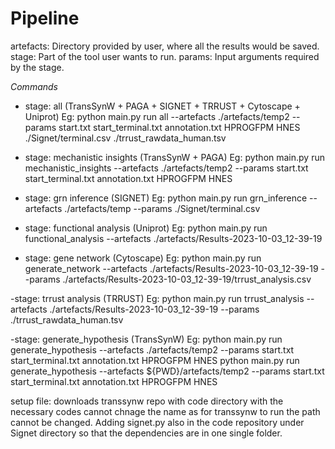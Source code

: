 # Pipeline
artefacts: Directory provided by user, where all the results would be saved.
stage: Part of the tool user wants to run.
params: Input arguments required by the stage.


*Commands*
- stage: all (TransSynW + PAGA + SIGNET + TRRUST + Cytoscape + Uniprot)
Eg: python main.py run all --artefacts ./artefacts/temp2 --params start.txt start_terminal.txt annotation.txt HPROGFPM HNES ./Signet/terminal.csv ./trrust_rawdata_human.tsv

- stage: mechanistic insights (TransSynW + PAGA)
Eg: python main.py run mechanistic_insights --artefacts ./artefacts/temp2 --params start.txt start_terminal.txt annotation.txt HPROGFPM HNES

- stage: grn inference (SIGNET)
Eg: python main.py run grn_inference --artefacts ./artefacts/temp --params ./Signet/terminal.csv

- stage: functional analysis (Uniprot)
Eg: python main.py run functional_analysis --artefacts ./artefacts/Results-2023-10-03_12-39-19

- stage: gene network (Cytoscape)
Eg: python main.py run generate_network --artefacts ./artefacts/Results-2023-10-03_12-39-19 --params ./artefacts/Results-2023-10-03_12-39-19/trrust_analysis.csv

-stage: trrust analysis (TRRUST)
Eg: python main.py run trrust_analysis --artefacts ./artefacts/Results-2023-10-03_12-39-19 --params ./trrust_rawdata_human.tsv 

-stage: generate_hypothesis (TransSynW)
Eg: python main.py run generate_hypothesis --artefacts ./artefacts/temp2 --params start.txt start_terminal.txt annotation.txt HPROGFPM HNES
python main.py run generate_hypothesis --artefacts ${PWD}/artefacts/temp2 --params start.txt start_terminal.txt annotation.txt HPROGFPM HNES

setup file: downloads transsynw repo with code directory with the necessary codes
cannot chnage the name as for transsynw to run the path cannot be changed. Adding signet.py also in the code repository under Signet directory so that the dependencies are in one single folder.
